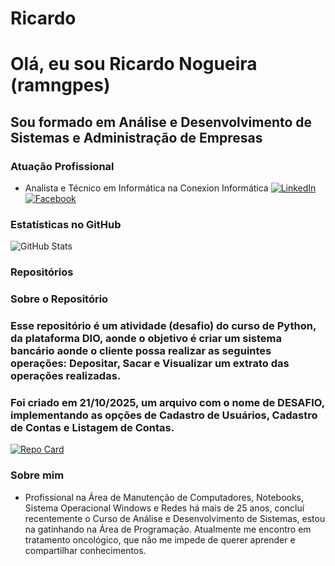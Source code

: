 # Ricardo
# Olá, eu sou Ricardo Nogueira (ramngpes)

## Sou formado em Análise e Desenvolvimento de Sistemas e Administração de Empresas 

### **Atuação Profissional**
- Analista e Técnico em Informática na Conexion Informática   [![LinkedIn](https://img.shields.io/badge/LinkedIn-0077B5?style=for-the-badge&logo=linkedin&logoColor=white)](https://www.linkedin.com/in/ricardo-nogueira-4ab694161/) [![Facebook](https://img.shields.io/badge/Facebook-1877F2?style=for-the-badge&logo=facebook&logoColor=white)](https://www.facebook.com/conexion.informatica/)

### Estatísticas no GitHub


![GitHub Stats](https://github-readme-stats.vercel.app/api?username=ramngpes&theme=transparent&bg_color=000&border_color=30A3DC&show_icons=true&icon_color=30A3DC&title_color=E94D5F&text_color=FFF) 

### Repositórios

### Sobre o Repositório
### Esse repositório é um atividade (desafio) do curso de Python, da plataforma DIO, aonde o objetivo é criar um sistema bancário aonde o cliente possa realizar as seguintes operações: Depositar, Sacar e Visualizar um extrato das operações realizadas.
### Foi criado em 21/10/2025, um arquivo com o nome de DESAFIO, implementando as opções de Cadastro de Usuários, Cadastro de Contas e Listagem de Contas.

[![Repo Card](https://github-readme-stats.vercel.app/api/pin/?username=ramngpes&repo=sistemabancario&bg_color=000&border_color=30A3DC&show_icons=true&icon_color=30A3DC&title_color=E94D5F&text_color=FFF)](https://github.com/ramngpes/sistemabancario)


### Sobre mim

- Profissional na Área de Manutenção de Computadores, Notebooks, Sistema Operacional Windows e Redes há mais de 25 anos, concluí recentemente o Curso de Análise e Desenvolvimento de Sistemas, estou na gatinhando na Área de Programação. Atualmente me encontro em tratamento oncológico, que não me impede de querer aprender e compartilhar conhecimentos.
